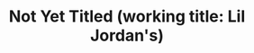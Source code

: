 ---
ee_id: '2219'
site: '1'
type: '2'
url: 2012-080-lil-jordans
title: 'Not Yet Titled (working title: Lil Jordan''s)'
year: '2012'
display_year: '2012'
medium: 'Baby Air Jordans, shoe rack. '
dims: 'Variable. '
pitch: "​..."
ps: ''
live_url: ''
related: ''
youtube: ''
related_code: ''
imgs: air-jordans-2012-080-detail-database-ih.jpg,air-jordans-2012-080-full-database-ih.jpg
subheading: ''
download: ''
add_credit: ''
commission: ''
layout: things-i-made
---